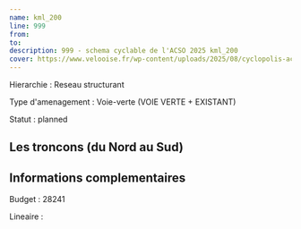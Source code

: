 ```yaml
---
name: kml_200 
line: 999
from: 
to:  
description: 999 - schema cyclable de l'ACSO 2025 kml_200 
cover: https://www.velooise.fr/wp-content/uploads/2025/08/cyclopolis-acso-999.jpg
---
```

Hierarchie : Reseau structurant

Type d'amenagement : Voie-verte (VOIE VERTE + EXISTANT)

Statut : planned

## Les troncons (du Nord au Sud)

## Informations complementaires

Budget  : 28241 

Lineaire :

